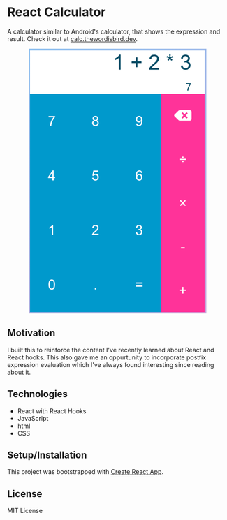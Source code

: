# React Calculator
A calculator similar to Android's calculator, that shows the expression and result.
Check it out at [calc.thewordisbird.dev](calc.thewordisbird.dev).

<p align="center"><img src="/public/screenshot.png"></p>


## Motivation
I built this to reinforce the content I've recently learned about React and React hooks.
This also gave me an oppurtunity to incorporate postfix expression evaluation which
I've always found interesting since reading about it.

## Technologies
* React with React Hooks
* JavaScript
* html
* CSS

## Setup/Installation
This project was bootstrapped with [Create React App](https://github.com/facebook/create-react-app).

## License
MIT License